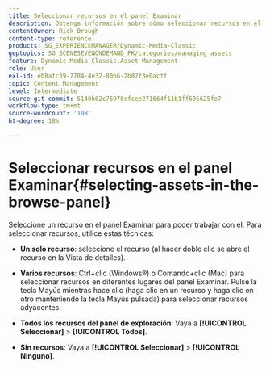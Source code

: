 ```yaml
---
title: Seleccionar recursos en el panel Examinar
description: Obtenga información sobre cómo seleccionar recursos en el panel Examinar de Adobe Dynamic Media Classic.
contentOwner: Rick Brough
content-type: reference
products: SG_EXPERIENCEMANAGER/Dynamic-Media-Classic
geptopics: SG_SCENESEVENONDEMAND_PK/categories/managing_assets
feature: Dynamic Media Classic,Asset Management
role: User
exl-id: eb8afc39-7784-4e32-80b6-2b87f3e0acff
topic: Content Management
level: Intermediate
source-git-commit: 5140b62c76970cfcee271664f11b1ff605625fe7
workflow-type: tm+mt
source-wordcount: '108'
ht-degree: 18%

---
```


# Seleccionar recursos en el panel Examinar{#selecting-assets-in-the-browse-panel}

Seleccione un recurso en el panel Examinar para poder trabajar con él. Para seleccionar recursos, utilice estas técnicas:

* **Un solo recurso**: seleccione el recurso (al hacer doble clic se abre el recurso en la Vista de detalles).

* **Varios recursos**: Ctrl+clic (Windows®) o Comando+clic (Mac) para seleccionar recursos en diferentes lugares del panel Examinar. Pulse la tecla Mayús mientras hace clic (haga clic en un recurso y haga clic en otro manteniendo la tecla Mayús pulsada) para seleccionar recursos adyacentes.

* **Todos los recursos del panel de exploración**: Vaya a **[!UICONTROL Seleccionar]** > **[!UICONTROL Todos]**.

* **Sin recursos**: Vaya a **[!UICONTROL Seleccionar]** > **[!UICONTROL Ninguno]**.
